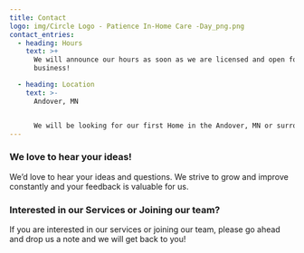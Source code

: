 ```yaml
---
title: Contact
logo: img/Circle Logo - Patience In-Home Care -Day_png.png
contact_entries:
  - heading: Hours
    text: >+
      We will announce our hours as soon as we are licensed and open for
      business!

  - heading: Location
    text: >-
      Andover, MN


      We will be looking for our first Home in the Andover, MN or surrounding area in Anoka County.
---
```

<h3 class="f4 b lh-title mb2">We love to hear your ideas!</h3>

We’d love to hear your ideas and questions. We strive to grow and improve constantly and your feedback is valuable for us.  



<h3 class="f4 b lh-title mb2">Interested in our Services or Joining our team?</h3>If you are interested in our services or joining our team, please go ahead and drop us a note and we will get back to you!